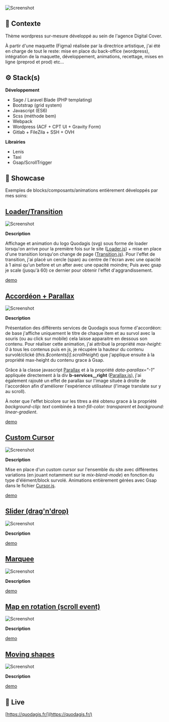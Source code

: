 ![Screenshot](screenshot.png)

## 📍 Contexte

Thème wordpress sur-mesure développé au sein de l'agence Digital Cover.

À partir d'une maquette (Figma) réalisée par la directrice artistique, j'ai été en charge de tout le reste: mise en place du back-office (wordpress), intégration de la maquette, développement,  animations, recettage, mises en ligne (preprod et prod) etc...

## ⚙ Stack(s)

**Développement**
- Sage / Laravel Blade (PHP templating)
- Bootstrap (grid system)
- Javascript (ES6)
- Scss (méthode bem)
- Webpack
- Wordpress (ACF + CPT UI + Gravity Form)
- Gitlab + FileZila + SSH + OVH

**Librairies**
- Lenis
- Taxi
- Gsap/ScrollTrigger

## 🚦 Showcase

Exemples de blocks/composants/animations entièrement développés par mes soins:

## [Loader/Transition](https://github.com/idrissdiakite/quodagis/tree/main/loader-transition)

![Screenshot](https://github.com/idrissdiakite/quodagis/blob/main/loader-transition/screenshot.png)

**Description** 

Affichage et animation du logo Quodagis (svg) sous forme de loader lorsqu'on arrive pour la première fois sur le site ([Loader.js](https://github.com/idrissdiakite/quodagis/blob/main/loader-transition/Loader.js)) + mise en place d'une transition lorsqu'on change de page ([Transition.js](https://github.com/idrissdiakite/quodagis/blob/main/loader-transition/Transition.js)). Pour l'effet de transition, j'ai placé un cercle (span) au centre de l'écran avec une opacité à 1 ainsi qu'un before et un after avec une opacité moindre; Puis avec gsap je scale (jusqu'à 60) ce dernier pour obtenir l'effet d'aggrandissement.


<a href="https://www.youtube.com/watch?v=C0axi9ZZrg0" target="_blank">demo</a>

## [Accordéon + Parallax](https://github.com/idrissdiakite/quodagis/tree/main/accordion-parallax)

![Screenshot](https://github.com/idrissdiakite/quodagis/blob/main/accordion-parallax/screenshot.png)

**Description** 

Présentation des différents services de Quodagis sous forme d'accordéon: de base j'affiche uniquement le titre de chaque item et au survol avec la souris (ou au click sur mobile) cela laisse apparaitre en dessous son contenu. Pour réaliser cette animation, j'ai attribué la propriété *max-height: 0* à tous les contenus puis en js, je récupère la hauteur du contenu survolé/clické (*this.$contents[i].scrollHeight*) que j'applique ensuite à la propriété max-height du contenu grace à Gsap.

Grâce à la classe javascript [Parallax](https://github.com/idrissdiakite/quodagis/blob/main/accordion-parallax/Parallax.js) et à la propriété *data-parallax="-1"* appliquée directement à la div **b-services__right** ([Parallax.js](https://github.com/idrissdiakite/quodagis/blob/main/accordion-parallax/our-services.blade.php)), j'ai également rajouté un effet de parallax sur l'image située à droite de l'accordéon afin d'améliorer l'expérience utilisateur (l'image translate sur y au scroll).

À noter que l'effet bicolore sur les titres a été obtenu grace à la propriété *background-clip: text* combinée à *text-fill-color: transparent* et *background: linear-gradient*.

<a href="https://www.youtube.com/watch?v=kxpsIvphKhE" target="_blank">demo</a>


## [Custom Cursor](https://github.com/idrissdiakite/quodagis/tree/main/custom-cursor)

![Screenshot](https://github.com/idrissdiakite/quodagis/blob/main/custom-cursor/screenshot.png)

**Description** 

Mise en place d'un custom cursor sur l'ensemble du site avec différentes variations (en jouant notamment sur le *mix-blend-mode*) en fonction du type d'élément/block survolé. Animations entièrement gérées avec Gsap dans le fichier [Cursor.js](https://github.com/idrissdiakite/quodagis/tree/main/custom-cursor).

<a href="https://www.youtube.com/watch?v=MFWeNpUYQeo" target="_blank">demo</a>



## [Slider (drag'n'drop)](https://github.com/idrissdiakite/quodagis/tree/main/draggable-slider)

![Screenshot](https://github.com/idrissdiakite/quodagis/blob/main/draggable-slider/screenshot.png)

**Description** 

<a href="https://www.youtube.com/watch?v=wsVDNjBv-ug" target="_blank">demo</a>

## [Marquee](https://github.com/idrissdiakite/quodagis/tree/main/marquee-logos)

![Screenshot](https://github.com/idrissdiakite/quodagis/blob/main/marquee-logos/screenshot.png)

**Description** 

<a href="https://www.youtube.com/watch?v=FMH0rG63Zzo" target="_blank">demo</a>

## [Map en rotation (scroll event)](https://github.com/idrissdiakite/quodagis/tree/main/rotated-map)

![Screenshot](https://github.com/idrissdiakite/quodagis/blob/main/rotated-map/screenshot.png)

**Description** 

<a href="https://www.youtube.com/watch?v=dwmKmLvBkD8" target="_blank">demo</a>

## [Moving shapes](https://github.com/idrissdiakite/quodagis/tree/main/moving-shapes)

![Screenshot](https://github.com/idrissdiakite/quodagis/blob/main/moving-shapes/screenshot.png)

**Description** 

<a href="https://www.youtube.com/watch?v=GCUl6THY2h4" target="_blank">demo</a>


## 💫 Live

[https://quodagis.fr/](https://quodagis.fr/)
